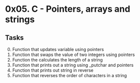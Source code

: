 
# 0x05. C - Pointers, arrays and strings

## Tasks
0. Function that updates variable using pointers
1. Function that swaps the value of two integers using pointers
2. Function the calculates the length of a string
3. Function that prints out a string using _putchar and pointers
4. Function that prints out string in reverse
5. Function that reverses the order of characters in a string
